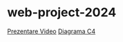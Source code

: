# web-project-2024

<a href="https://youtu.be/gFJFVzeADkk">Prezentare Video</a>
<a href="https://drive.google.com/file/d/16uUmcDYv09wm0LFj1hUbbv-cTHE9yhA1/view?usp=sharing">Diagrama C4</a>
